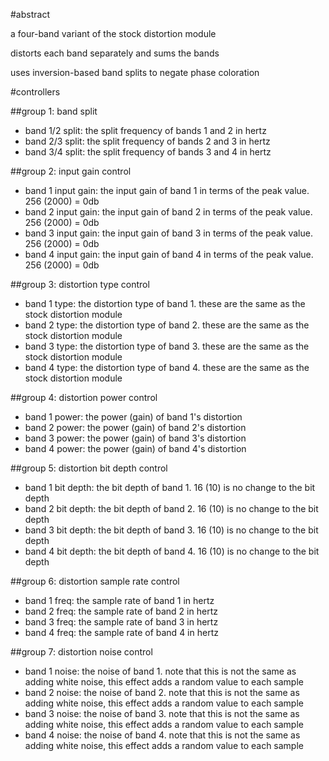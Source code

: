 #abstract

a four-band variant of the stock distortion module

distorts each band separately and sums the bands

uses inversion-based band splits to negate phase coloration

#controllers

##group 1: band split

- band 1/2 split: the split frequency of bands 1 and 2 in hertz
- band 2/3 split: the split frequency of bands 2 and 3 in hertz
- band 3/4 split: the split frequency of bands 3 and 4 in hertz

##group 2: input gain control

- band 1 input gain: the input gain of band 1 in terms of the peak value. 256 (2000) = 0db
- band 2 input gain: the input gain of band 2 in terms of the peak value. 256 (2000) = 0db
- band 3 input gain: the input gain of band 3 in terms of the peak value. 256 (2000) = 0db
- band 4 input gain: the input gain of band 4 in terms of the peak value. 256 (2000) = 0db

##group 3: distortion type control
 
- band 1 type: the distortion type of band 1. these are the same as the stock distortion module
- band 2 type: the distortion type of band 2. these are the same as the stock distortion module
- band 3 type: the distortion type of band 3. these are the same as the stock distortion module
- band 4 type: the distortion type of band 4. these are the same as the stock distortion module

##group 4: distortion power control

- band 1 power: the power (gain) of band 1's distortion
- band 2 power: the power (gain) of band 2's distortion
- band 3 power: the power (gain) of band 3's distortion
- band 4 power: the power (gain) of band 4's distortion

##group 5: distortion bit depth control

- band 1 bit depth: the bit depth of band 1. 16 (10) is no change to the bit depth
- band 2 bit depth: the bit depth of band 2. 16 (10) is no change to the bit depth
- band 3 bit depth: the bit depth of band 3. 16 (10) is no change to the bit depth
- band 4 bit depth: the bit depth of band 4. 16 (10) is no change to the bit depth

##group 6: distortion sample rate control

- band 1 freq: the sample rate of band 1 in hertz
- band 2 freq: the sample rate of band 2 in hertz
- band 3 freq: the sample rate of band 3 in hertz
- band 4 freq: the sample rate of band 4 in hertz

##group 7: distortion noise control

- band 1 noise: the noise of band 1. note that this is not the same as adding white noise, this effect adds a random value to each sample
- band 2 noise: the noise of band 2. note that this is not the same as adding white noise, this effect adds a random value to each sample
- band 3 noise: the noise of band 3. note that this is not the same as adding white noise, this effect adds a random value to each sample
- band 4 noise: the noise of band 4. note that this is not the same as adding white noise, this effect adds a random value to each sample